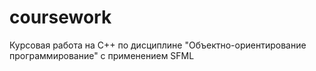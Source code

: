 # coursework
Курсовая работа на C++ по дисциплине "Объектно-ориентирование программирование" с применением SFML
